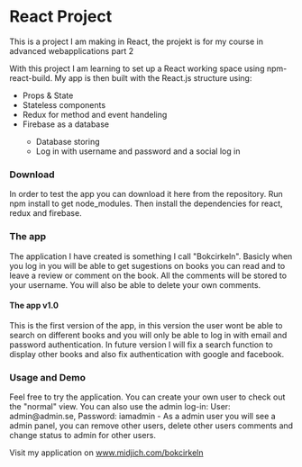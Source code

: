 <h1>React Project</h1>

<p>This is a project I am making in React, the projekt is for my course in advanced webapplications part 2</p>
<p>With this project I am learning to set up a React working space using npm-react-build. My app is then built with the React.js structure using:</p>
<ul>
 <li>Props & State</li>
 <li>Stateless components</li>
 <li>Redux for method and event handeling</li>
 <li>Firebase as a database</li>
  <ul>
   <li>Database storing</li>
   <li>Log in with username and password and a social log in </li>
  </ul>
</ul>

<h3>Download</h3>
<p>In order to test the app you can download it here from the repository. Run npm install to get node_modules. Then install the dependencies for react, redux and firebase.</p>

<h3>The app</h3>
<p>The application I have created is something I call "Bokcirkeln". Basicly when you log in you will be able to get sugestions on books you can read and to leave a review or comment on the book. All the comments will be stored to your username. You will also be able to delete your own comments.</p>

<h4>The app v1.0</h4>
<p>This is the first version of the app, in this version the user wont be able to search on different books and you will only be able to log in with email and password authentication. In future version I will fix a search function to display other books and also fix authentication with google and facebook. </p>

<h3>Usage and Demo</h3>
<p>Feel free to try the application. You can create your own user to check out the "normal" view. You can also use the admin log-in: User: admin@admin.se, Password: iamadmin - As a admin user you will see a admin panel, you can remove other users, delete other users comments and change status to admin for other users.</p>

<p>Visit my application on <a href="http://www.midjich.com/bokcirkeln">www.midjich.com/bokcirkeln</p>
